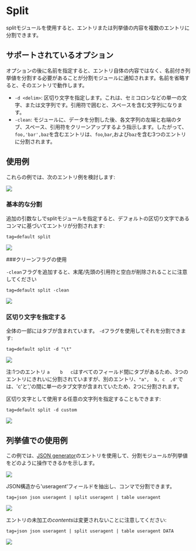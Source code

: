 # Split

splitモジュールを使用すると、エントリまたは列挙値の内容を複数のエントリに分割できます。

## サポートされているオプション

オプションの後に名前を指定すると、エントリ自体の内容ではなく、名前付き列挙値を分割する必要があることが分割モジュールに通知されます。名前を省略すると、そのエントリで動作します。

* `-d <delim>`: 区切り文字を指定します。これは、セミコロンなどの単一の文字、または文字列です。引用符で囲むと、スペースを含む文字列になります。
* `-clean`: モジュールに、データを分割した後、各文字列の左端と右端のタブ、スペース、引用符をクリーンアップするよう指示します。したがって、`foo,'bar',baz`を含むエントリは、`foo`,`bar`,および`baz`を含む3つのエントリに分割されます。

## 使用例

これらの例では、次のエントリ例を検討します:

![](data.png)

### 基本的な分割

追加の引数なしでsplitモジュールを指定すると、デフォルトの区切り文字であるコンマに基づいてエントリが分割されます:

```
tag=default split
```

![](s1.png)

###クリーンフラグの使用

`-clean`フラグを追加すると、末尾/先頭の引用符と空白が削除されることに注意してください
```
tag=default split -clean
```

![](s2.png)

### 区切り文字を指定する

全体の一部にはタブが含まれています。 `-d`フラグを使用してそれを分割できます:

```
tag=default split -d "\t"
```

![](s3.png)

注:1つのエントリ `a	b	c`はすべてのフィールド間にタブがあるため、3つのエントリにきれいに分割されていますが、別のエントリ、`"a",  b, c	,d'`では、'c'と','の間に単一のタブ文字が含まれていたため、2つに分割されます。

区切り文字として使用する任意の文字列を指定することもできます:

```
tag=default split -d custom
```

![](s4.png)

## 列挙値での使用例

この例では、[JSON generator](https://github.com/gravwell/generators)のエントリを使用して、分割モジュールが列挙値をどのように操作できるかを示します。

![](ev.png)

JSON構造から'useragent'フィールドを抽出し、コンマで分割できます。

```
tag=json json useragent | split useragent | table useragent
```

![](evdata.png)

エントリの未加工の*contents*は変更されないことに注意してください:

```
tag=json json useragent | split useragent | table useragent DATA
```

![](evcontents.png)